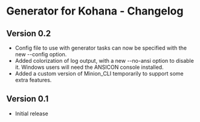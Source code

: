 Generator for Kohana - Changelog
================================

Version 0.2
-----------

- Config file to use with generator tasks can now be specified with the
  new --config option.
- Added colorization of log output, with a new --no-ansi option to disable
  it. Windows users will need the ANSICON console installed.
- Added a custom version of Minion_CLI temporarily to support some
  extra features.

Version 0.1
-----------

- Initial release
